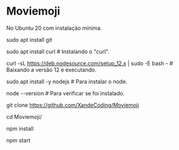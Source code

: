 # Moviemoji
No Ubuntu 20 com instalação mínima.

sudo apt install git

sudo apt install curl # Instalando o "curl".

curl -sL https://deb.nodesource.com/setup_12.x | sudo -E bash - # Baixando a versão 12 e executando.

sudo apt install -y nodejs # Para instalar o node.

node --version # Para verificar se foi instalado.

git clone https://github.com/XandeCoding/Moviemoji

cd Moviemoji/

npm install

npm start

